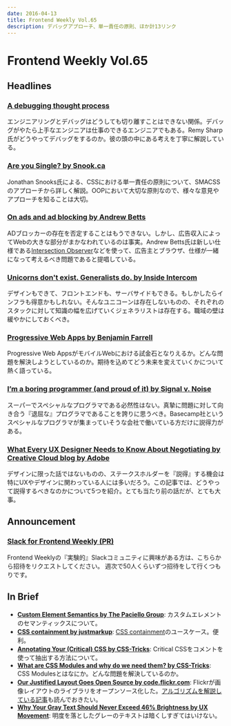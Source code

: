 ```yaml
---
date: 2016-04-13
title: Frontend Weekly Vol.65
description: デバッグアプローチ、単一責任の原則、ほか計13リンク
---
```


# Frontend Weekly Vol.65

## Headlines

### [A debugging thought process](https://remysharp.com/2016/04/04/a-debugging-thought-process)

エンジニアリングとデバッグはどうしても切り離すことはできない関係。デバッグがやたら上手なエンジニアは仕事のできるエンジニアでもある。Remy Sharp氏がどうやってデバッグをするのか。彼の頭の中にある考えを丁寧に解説している。

### [Are you Single? by Snook.ca](http://snook.ca/archives/html_and_css/are-you-single)

Jonathan Snooks氏による、CSSにおける単一責任の原則について、SMACSSのアプローチから詳しく解説。OOPにおいて大切な原則なので、様々な意見やアプローチを知ることは大切。

### [On ads and ad blocking by Andrew Betts](https://trib.tv/2016/03/29/on-ads-and-ad-blocking/)

ADブロッカーの存在を否定することはもうできない。しかし、広告収入によってWebの大きな部分がまかなわれているのは事実。Andrew Betts氏は新しい仕様である[Intersection Observer](https://github.com/WICG/IntersectionObserver/blob/gh-pages/explainer.md)などを使って、広告主とブラウザ、仕様が一緒になって考えるべき問題であると提唱している。

### [Unicorns don't exist. Generalists do. by Inside Intercom](https://blog.intercom.io/unicorns-dont-exist-generalists-do/)

デザインもできて、フロントエンドも、サーバサイドもできる。もしかしたらインフラも得意かもしれない。そんなユニコーンは存在しないものの、それぞれのスタックに対して知識の幅を広げていくジェネラリストは存在する。職域の壁は緩やかにしておくべき。

### [Progressive Web Apps by Benjamin Farrell](http://www.benfarrell.com/2016/02/26/progressive-web-apps/)

Progressive Web AppsがモバイルWebにおける試金石となりえるか。どんな問題を解決しようとしているのか。期待を込めてどう未来を変えていくかについて熱く語っている。

### [I’m a boring programmer (and proud of it) by Signal v. Noise](https://m.signalvnoise.com/i-m-a-boring-programmer-and-proud-of-it-d4ac3dd2defe#.blutardl9)

スーパーでスペシャルなプログラマである必然性はない。真摯に問題に対して向き合う『退屈な』プログラマであることを誇りに思うべき。Basecamp社というスペシャルなプログラマが集まっていそうな会社で働いている方だけに説得力がある。

### [What Every UX Designer Needs to Know About Negotiating by Creative Cloud blog by Adobe](http://blogs.adobe.com/creativecloud/what-every-ux-designer-needs-to-know-about-negotiating/)

デザインに限った話ではないものの、ステークスホルダーを『説得』する機会は特にUXやデザインに関わっている人には多いだろう。この記事では、どうやって説得するべきなのかについて5つを紹介。とても当たり前の話だが、とても大事。

## Announcement

### [Slack for Frontend Weekly (PR)](https://studiomohawk.typeform.com/to/Kj8Gaj)

Frontend Weeklyの『実験的』Slackコミュニティに興味がある方は、こちらから招待をリクエストしてください。 週次で50人くらいずつ招待をして行くつもりです。

## In Brief

* [**Custom Element Semantics by The Paciello Group**](https://www.paciellogroup.com/blog/2016/04/custom-element-semantics/): カスタムエレメントのセマンティックスについて。
* [**CSS containment by justmarkup**](https://justmarkup.com/log/2016/04/css-containment/): [CSS containment](https://drafts.csswg.org/css-containment-3/)のユースケース。便利。
* [**Annotating Your (Critical) CSS by CSS-Tricks**](https://css-tricks.com/annotating-critical-css/): Critical CSSをコメントを使って抽出する方法について。
* [**What are CSS Modules and why do we need them? by CSS-Tricks**](https://css-tricks.com/css-modules-part-1-need/): CSS Modulesとはなにか。どんな問題を解決しているのか。
* [**Our Justified Layout Goes Open Source by code.flickr.com**](http://code.flickr.net/2016/04/05/our-justified-layout-goes-open-source/): Flickrが画像レイアウトのライブラリをオープンソース化した。[アルゴリズムを解説している記事](http://code.flickr.net/2015/03/24/much-photos/)も読んでおきたい。
* [**Why Your Gray Text Should Never Exceed 46% Brightness by UX Movement**](http://uxmovement.com/content/why-your-gray-text-should-never-exceed-46-brightness/): 明度を落としたグレーのテキストは暗くしすぎてはいけない。

